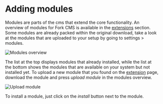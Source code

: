 # Adding modules

Modules are parts of the cms that extend the core functionality. An overview of modules for Fork CMS is available in the [extensions](http://www.fork-cms.com/extensions/apps) section. Some modules are already packed within the original download, take a look at the modules that are uploaded to your setup by going to settings > modules.

![Modules overview](https://raw.github.com/forkcms/documentation/master/getting%20started/assets/modules.png)

The list at the top displays modules that already installed, while the list at the bottom shows the modules that are available on your system but not installed yet. To upload a new module that you found on the [extension](http://www.fork-cms.com/extensions/apps) page, download the module and press *upload module* in the modules overview.

![Upload module](https://raw.github.com/forkcms/documentation/master/getting%20started/assets/modules_upload.png)

To install a module, just click on the *install* button next to the module.